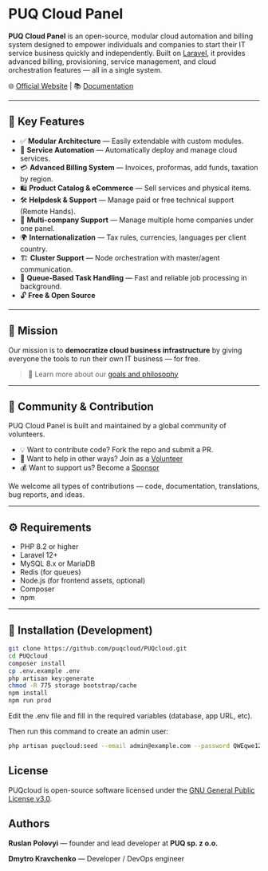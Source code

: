 # PUQ Cloud Panel

**PUQ Cloud Panel** is an open-source, modular cloud automation and billing system designed to empower individuals and companies to start their IT service business quickly and independently. Built on [Laravel](https://laravel.com), it provides advanced billing, provisioning, service management, and cloud orchestration features — all in a single system.

🌐 [Official Website](https://puqcloud.com) | 📚 [Documentation](https://doc.puq.info/books/puqcloud-panel)

---

## 🧩 Key Features

- ✅ **Modular Architecture** — Easily extendable with custom modules.
- 🚀 **Service Automation** — Automatically deploy and manage cloud services.
- 💳 **Advanced Billing System** — Invoices, proformas, add funds, taxation by region.
- 🛍️ **Product Catalog & eCommerce** — Sell services and physical items.
- 🛠️ **Helpdesk & Support** — Manage paid or free technical support (Remote Hands).
- 🧾 **Multi-company Support** — Manage multiple home companies under one panel.
- 🌍 **Internationalization** — Tax rules, currencies, languages per client country.
- 🏗️ **Cluster Support** — Node orchestration with master/agent communication.
- 🔄 **Queue-Based Task Handling** — Fast and reliable job processing in background.
- 🔓 **Free & Open Source**

---

## 🎯 Mission

Our mission is to **democratize cloud business infrastructure** by giving everyone the tools to run their own IT business — for free.


> 🫶 Learn more about our [goals and philosophy](https://puqcloud.com/puqcloud-panel.php)

---

## 👥 Community & Contribution

PUQ Cloud Panel is built and maintained by a global community of volunteers.

- 💡 Want to contribute code? Fork the repo and submit a PR.
- 🤝 Want to help in other ways? Join as a [Volunteer](https://puqcloud.com/puqcloud-volunteers.php)
- 💰 Want to support us? Become a [Sponsor](https://puqcloud.com/puqcloud-sponsors.php)

We welcome all types of contributions — code, documentation, translations, bug reports, and ideas.

---

## ⚙️ Requirements

- PHP 8.2 or higher
- Laravel 12+
- MySQL 8.x or MariaDB
- Redis (for queues)
- Node.js (for frontend assets, optional)
- Composer
- npm

---

## 🚀 Installation (Development)

```bash
git clone https://github.com/puqcloud/PUQcloud.git
cd PUQcloud
composer install
cp .env.example .env
php artisan key:generate
chmod -R 775 storage bootstrap/cache
npm install
npm run prod
```
Edit the .env file and fill in the required variables (database, app URL, etc).

Then run this command to create an admin user:
```bash
php artisan puqcloud:seed --email admin@example.com --password QWEqwe123 --name Myname
```

## License

PUQcloud is open-source software licensed under the [GNU General Public License v3.0](https://www.gnu.org/licenses/gpl-3.0.html).

## Authors

**Ruslan Polovyi** — founder and lead developer at **PUQ sp. z o.o.**

**Dmytro Kravchenko** — Developer / DevOps engineer
